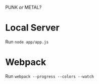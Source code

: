 PUNK *or* METAL?

# Local Server
Run `node app/app.js`

# Webpack
Run `webpack --progress --colors --watch`